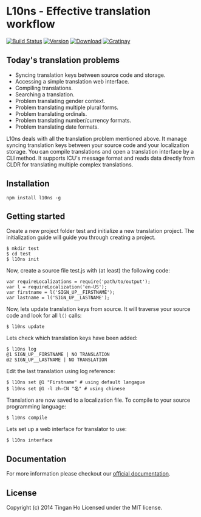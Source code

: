 
L10ns - Effective translation workflow
==============
[![Build Status](http://img.shields.io/travis/tinganho/l10ns.svg?style=flat-square)](https://travis-ci.org/tinganho/l10ns)
[![Version](https://img.shields.io/npm/v/l10ns.svg?style=flat-square)](https://www.npmjs.org/package/l10ns)
[![Download](http://img.shields.io/npm/dm/l10ns.svg?style=flat-square)](https://www.npmjs.org/package/l10ns)
[![Gratipay](http://img.shields.io/gratipay/JSFiddle.svg)](https://gratipay.com/tinganho)

## Today's translation problems

* Syncing translation keys between source code and storage.
* Accessing a simple translation web interface.
* Compiling translations.
* Searching a translation.
* Problem translating gender context.
* Problem translating multiple plural forms.
* Problem translating ordinals.
* Problem translating number/currency formats.
* Problem translating date formats.

L10ns deals with all the translation problem mentioned above. It manage syncing translation keys between your source code and your localization storage. You can compile translations and open a translation interface by a CLI method. It supports ICU's message format and reads data directly from CLDR for translating multiple complex translations.

## Installation

`npm install l10ns -g`

## Getting started

Create a new project folder test and initialize a new translation project. The initialization guide will guide you through creating a project.
```
$ mkdir test
$ cd test
$ l10ns init
```
Now, create a source file test.js with (at least) the following code:
```
var requireLocalizations = require('path/to/output');
var l = requireLocalization('en-US');
var firstname = l('SIGN_UP__FIRSTNAME');
var lastname = l('SIGN_UP__LASTNAME');
```
Now, lets update translation keys from source. It will traverse your source code and look for all `l()` calls:
```
$ l10ns update
```
Lets check which translation keys have been added:
```
$ l10ns log
@1 SIGN_UP__FIRSTNAME | NO TRANSLATION
@2 SIGN_UP__LASTNAME | NO TRANSLATION
```
Edit the last translation using log reference:
```
$ l10ns set @1 "Firstname" # using default langague
$ l10ns set @1 -l zh-CN "名" # using chinese
```
Translation are now saved to a localization file. To compile to your source programming language:
```
$ l10ns compile
```
Lets set up a web interface for translator to use:
```
$ l10ns interface
```

## Documentation

For more information please checkout our [official documentation](http://l10ns.org/docs.html).

## License
Copyright (c) 2014 Tingan Ho
Licensed under the MIT license.
